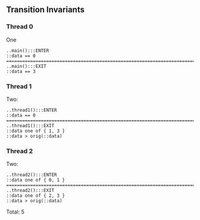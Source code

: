## Transition Invariants

### Thread 0

One

    ..main():::ENTER
    ::data == 0
    ===========================================================================
    ..main():::EXIT
    ::data == 3

### Thread 1

Two: 

    ..thread1():::ENTER
    ::data == 0
    ===========================================================================
    ..thread1():::EXIT
    ::data one of { 1, 3 }
    ::data > orig(::data)

### Thread 2

Two:


    ..thread2():::ENTER
    ::data one of { 0, 1 }
    ===========================================================================
    ..thread2():::EXIT
    ::data one of { 2, 3 }
    ::data > orig(::data)

Total: 5
